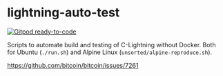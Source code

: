 # lightning-auto-test

[![Gitpod ready-to-code](https://img.shields.io/badge/Gitpod-ready--to--code-blue?logo=gitpod)](https://gitpod.io/#https://github.com/jsarenik/lightning-auto-test)

Scripts to automate build and testing of C-Lightning without Docker.
Both for Ubuntu (`./run.sh`)
and Alpine Linux (`unsorted/alpine-reproduce.sh`).

https://github.com/bitcoin/bitcoin/issues/7261
